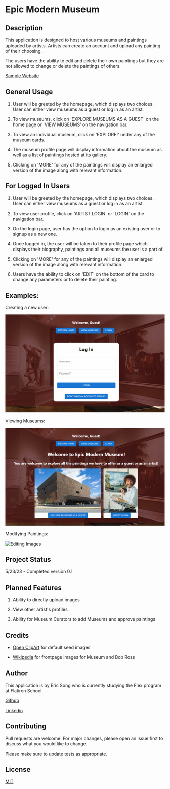 # Epic Modern Museum

## Description

This application is designed to host various museums and paintings uploaded by artists. Artists can create an account and upload any painting of their choosing. 

The users have the ability to edit and delete their own paintings but they are not allowed to change or delete the paintings of others.

[Sample Website](https://epic-modern-museum.onrender.com)

## General Usage

1. User will be greeted by the homepage, which displays two choices. User can either view museums as a guest or log in as an artist.

2. To view museums, click on 'EXPLORE MUSEUMS AS A GUEST' on the home page or 'VIEW MUSEUMS' on the navigation bar.

3. To view an individual museum, click on 'EXPLORE!' under any of the museum cards.

4. The museum profile page will display information about the museum as well as a list of paintings hosted at its gallery.

5. Clicking on 'MORE' for any of the paintings will display an enlarged version of the image along with relevant information.

## For Logged In Users

1. User will be greeted by the homepage, which displays two choices. User can either view museums as a guest or log in as an artist.

2. To view user profile, click on 'ARTIST LOGIN' or 'LOGIN' on the navigation bar.

3. On the login page, user has the option to login as an existing user or to signup as a new one.

4. Once logged in, the user will be taken to their profile page which displays their biography, paintings and all museums the user is a part of.

5. Clicking on 'MORE' for any of the paintings will display an enlarged version of the image along with relevant information.

6. Users have the ability to click on 'EDIT' on the bottom of the card to change any parameters or to delete their painting.

## Examples:

Creating a new user:

![Creating a new user](images/CreatingUser.gif)

Viewing Museums:

![Viewing Museums](images/ViewingMuseums.gif)

Modifying Paintings:

![Editing Images](images/EditingImages.gif)

## Project Status

5/23/23 - Completed version 0.1

## Planned Features

1. Ability to directly upload images

2. View other artist's profiles

3. Ability for Museum Curators to add Museums and approve paintings

## Credits  

- [Open ClipArt](https://openclipart.org) for default seed images

- [Wikipedia](https://www.wikipedia.org) for frontpage images for Museum and Bob Ross

## Author

This application is by Eric Song who is currently studying the Flex program at Flatiron School.

[Github](https://github.com/ericksong91)

[Linkedin](https://www.linkedin.com/in/eric-song-45597062)


## Contributing 
Pull requests are welcome. For major changes, please open an issue first to discuss what you would like to change.

Please make sure to update tests as appropriate.

## License
[MIT](https://choosealicense.com/licenses/mit/)